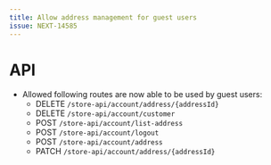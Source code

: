 ```yaml
---
title: Allow address management for guest users
issue: NEXT-14585
---
```

# API
* Allowed following routes are now able to be used by guest users:
    - DELETE `/store-api/account/address/{addressId}`
    - DELETE `/store-api/account/customer`
    - POST `/store-api/account/list-address`
    - POST `/store-api/account/logout`
    - POST `/store-api/account/address`
    - PATCH `/store-api/account/address/{addressId}`
